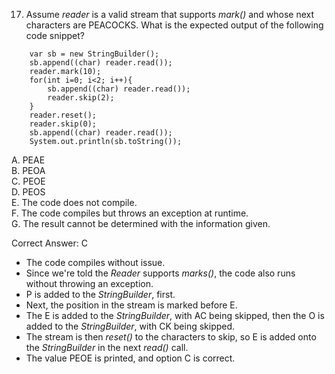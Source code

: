 17. Assume *reader* is a valid stream that supports *mark()* and whose next characters are PEACOCKS.
    What is the expected output of the following code snippet?

```
    var sb = new StringBuilder();
    sb.append((char) reader.read());
    reader.mark(10);
    for(int i=0; i<2; i++){
        sb.append((char) reader.read());
        reader.skip(2);
    }
    reader.reset();
    reader.skip(0);
    sb.append((char) reader.read());
    System.out.println(sb.toString());
```

A. PEAE     <br>
B. PEOA     <br>
C. PEOE     <br>
D. PEOS     <br>
E. The code does not compile.   <br>
F. The code compiles but throws an exception at runtime.        <br>
G. The result cannot be determined with the information given.  <br>


Correct Answer: C

- The code compiles without issue.
- Since we're told the *Reader* supports *marks()*, the code also runs without throwing an exception.
- P is added to the *StringBuilder*, first.
- Next, the position in the stream is marked before E.
- The E is added to the *StringBuilder*, with AC being skipped, then the O is added to the *StringBuilder*, with CK 
  being skipped.
- The stream is then *reset()* to the characters to skip, so E is added onto the *StringBuilder* in the next *read()* 
  call. 
- The value PEOE is printed, and option C is correct.